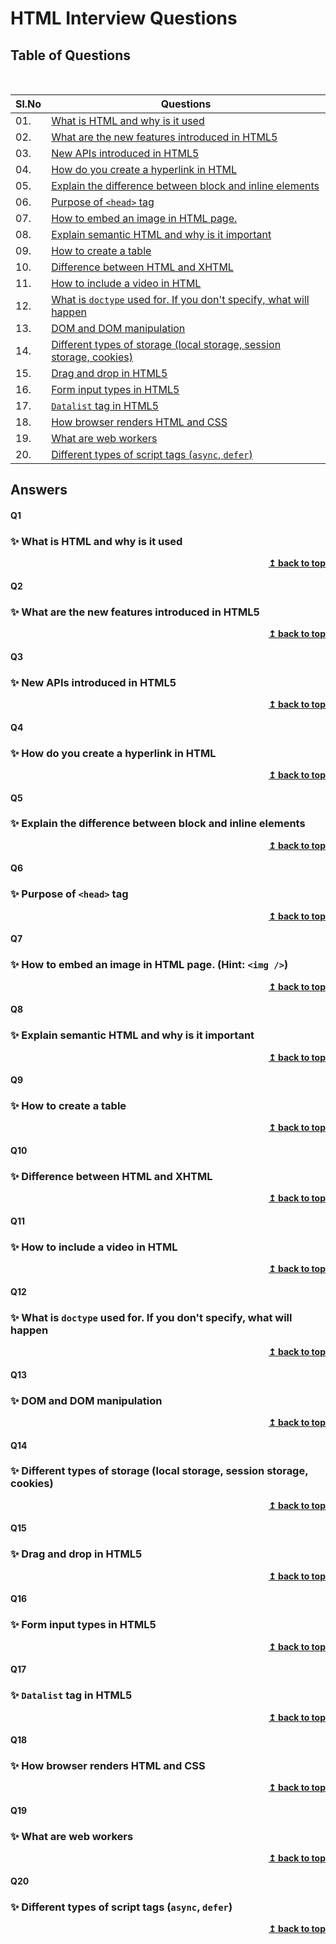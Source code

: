 # HTML Interview Questions

## Table of Questions

<br/>

|Sl.No| Questions                                                                         |
|-----|-----------------------------------------------------------------------------------|
| 01.|[What is HTML and why is it used](#Q1)|
| 02.|[What are the new features introduced in HTML5](#Q2)|
| 03.|[New APIs introduced in HTML5](#Q3)|
| 04.|[How do you create a hyperlink in HTML](#Q4)|
| 05.|[Explain the difference between block and inline elements](#Q5)|
| 06.|[Purpose of `<head>` tag](#Q6)|
| 07.|[How to embed an image in HTML page.](#Q7)|
| 08.|[Explain semantic HTML and why is it important](#Q8)|
| 09.|[How to create a table](#Q9)|
| 10.|[Difference between HTML and XHTML](#Q10)|
| 11.|[How to include a video in HTML](#Q11)|
| 12.|[What is `doctype` used for. If you don't specify, what will happen](#Q12)|
| 13.|[DOM and DOM manipulation](#Q13)|
| 14.|[Different types of storage (local storage, session storage, cookies)](#Q14)|
| 15.|[Drag and drop in HTML5](#Q15)|
| 16.|[Form input types in HTML5](#Q16)|
| 17.|[`Datalist` tag in HTML5](#Q17)|
| 18.|[How browser renders HTML and CSS](#Q18)|
| 19.|[What are web workers](#Q19)|
| 20.|[Different types of script tags (`async`, `defer`)](#Q20)|


## Answers

#### Q1 
### ✨ What is HTML and why is it used


<div align="right">
    <b><a href="#">↥ back to top</a></b>
</div>

#### Q2
### ✨ What are the new features introduced in HTML5


<div align="right">
    <b><a href="#">↥ back to top</a></b>
</div>

#### Q3
### ✨ New APIs introduced in HTML5


<div align="right">
    <b><a href="#">↥ back to top</a></b>
</div>

#### Q4
### ✨ How do you create a hyperlink in HTML


<div align="right">
    <b><a href="#">↥ back to top</a></b>
</div>

#### Q5
### ✨ Explain the difference between block and inline elements


<div align="right">
    <b><a href="#">↥ back to top</a></b>
</div>

#### Q6
### ✨ Purpose of `<head>` tag


<div align="right">
    <b><a href="#">↥ back to top</a></b>
</div>

#### Q7
### ✨ How to embed an image in HTML page. (Hint: `<img />`)


<div align="right">
    <b><a href="#">↥ back to top</a></b>
</div>

#### Q8
### ✨ Explain semantic HTML and why is it important


<div align="right">
    <b><a href="#">↥ back to top</a></b>
</div>

#### Q9
### ✨ How to create a table


<div align="right">
    <b><a href="#">↥ back to top</a></b>
</div>

#### Q10
### ✨ Difference between HTML and XHTML


<div align="right">
    <b><a href="#">↥ back to top</a></b>
</div>

#### Q11
### ✨ How to include a video in HTML


<div align="right">
    <b><a href="#">↥ back to top</a></b>
</div>

#### Q12
### ✨ What is `doctype` used for. If you don't specify, what will happen


<div align="right">
    <b><a href="#">↥ back to top</a></b>
</div>

#### Q13
### ✨ DOM and DOM manipulation


<div align="right">
    <b><a href="#">↥ back to top</a></b>
</div>

#### Q14
### ✨ Different types of storage (local storage, session storage, cookies)


<div align="right">
    <b><a href="#">↥ back to top</a></b>
</div>

#### Q15
### ✨ Drag and drop in HTML5


<div align="right">
    <b><a href="#">↥ back to top</a></b>
</div>

#### Q16
### ✨ Form input types in HTML5


<div align="right">
    <b><a href="#">↥ back to top</a></b>
</div>

#### Q17
### ✨ `Datalist` tag in HTML5


<div align="right">
    <b><a href="#">↥ back to top</a></b>
</div>

#### Q18
### ✨ How browser renders HTML and CSS


<div align="right">
    <b><a href="#">↥ back to top</a></b>
</div>

#### Q19
### ✨ What are web workers


<div align="right">
    <b><a href="#">↥ back to top</a></b>
</div>

#### Q20
### ✨ Different types of script tags (`async`, `defer`)


<div align="right">
    <b><a href="#">↥ back to top</a></b>
</div>

